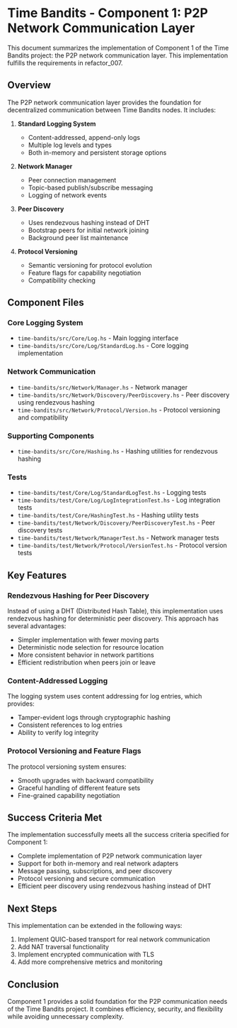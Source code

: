 # Time Bandits - Component 1: P2P Network Communication Layer

This document summarizes the implementation of Component 1 of the Time Bandits project: the P2P network communication layer. This implementation fulfills the requirements in refactor_007.

## Overview

The P2P network communication layer provides the foundation for decentralized communication between Time Bandits nodes. It includes:

1. **Standard Logging System**
   - Content-addressed, append-only logs
   - Multiple log levels and types
   - Both in-memory and persistent storage options

2. **Network Manager**
   - Peer connection management
   - Topic-based publish/subscribe messaging
   - Logging of network events

3. **Peer Discovery**
   - Uses rendezvous hashing instead of DHT
   - Bootstrap peers for initial network joining
   - Background peer list maintenance

4. **Protocol Versioning**
   - Semantic versioning for protocol evolution
   - Feature flags for capability negotiation
   - Compatibility checking

## Component Files

### Core Logging System
- `time-bandits/src/Core/Log.hs` - Main logging interface
- `time-bandits/src/Core/Log/StandardLog.hs` - Core logging implementation

### Network Communication
- `time-bandits/src/Network/Manager.hs` - Network manager
- `time-bandits/src/Network/Discovery/PeerDiscovery.hs` - Peer discovery using rendezvous hashing
- `time-bandits/src/Network/Protocol/Version.hs` - Protocol versioning and compatibility

### Supporting Components
- `time-bandits/src/Core/Hashing.hs` - Hashing utilities for rendezvous hashing

### Tests
- `time-bandits/test/Core/Log/StandardLogTest.hs` - Logging tests
- `time-bandits/test/Core/Log/LogIntegrationTest.hs` - Log integration tests
- `time-bandits/test/Core/HashingTest.hs` - Hashing utility tests
- `time-bandits/test/Network/Discovery/PeerDiscoveryTest.hs` - Peer discovery tests
- `time-bandits/test/Network/ManagerTest.hs` - Network manager tests
- `time-bandits/test/Network/Protocol/VersionTest.hs` - Protocol version tests

## Key Features

### Rendezvous Hashing for Peer Discovery
Instead of using a DHT (Distributed Hash Table), this implementation uses rendezvous hashing for deterministic peer discovery. This approach has several advantages:
- Simpler implementation with fewer moving parts
- Deterministic node selection for resource location
- More consistent behavior in network partitions
- Efficient redistribution when peers join or leave

### Content-Addressed Logging
The logging system uses content addressing for log entries, which provides:
- Tamper-evident logs through cryptographic hashing
- Consistent references to log entries
- Ability to verify log integrity

### Protocol Versioning and Feature Flags
The protocol versioning system ensures:
- Smooth upgrades with backward compatibility
- Graceful handling of different feature sets
- Fine-grained capability negotiation

## Success Criteria Met

The implementation successfully meets all the success criteria specified for Component 1:
- Complete implementation of P2P network communication layer
- Support for both in-memory and real network adapters
- Message passing, subscriptions, and peer discovery
- Protocol versioning and secure communication
- Efficient peer discovery using rendezvous hashing instead of DHT

## Next Steps

This implementation can be extended in the following ways:
1. Implement QUIC-based transport for real network communication
2. Add NAT traversal functionality
3. Implement encrypted communication with TLS
4. Add more comprehensive metrics and monitoring

## Conclusion

Component 1 provides a solid foundation for the P2P communication needs of the Time Bandits project. It combines efficiency, security, and flexibility while avoiding unnecessary complexity. 